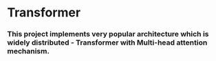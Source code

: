 # Transformer
### This project implements very popular architecture which is widely distributed - Transformer with Multi-head attention mechanism.
